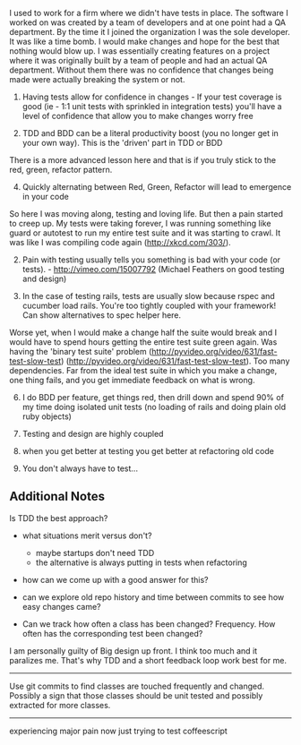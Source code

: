 I used to work for a firm where we didn't have tests in place. The software I worked on was created by a team of developers and at one point had a QA department. By the time it I joined the organization I was the sole developer. It was like a time bomb. I would make changes and hope for the best that nothing would blow up. I was essentially creating features on a project where it was originally built by a team of people and had an actual QA department. Without them there was no confidence that changes being made were actually breaking the system or not.

1. Having tests allow for confidence in changes - If your test coverage is good (ie - 1:1 unit tests with sprinkled in integration tests) you'll have a level of confidence that allow you to make changes worry free

5. TDD and BDD can be a literal productivity boost (you no longer get in your own way). This is the 'driven' part in TDD or BDD

There is a more advanced lesson here and that is if you truly stick to the red, green, refactor pattern.

4. Quickly alternating between Red, Green, Refactor will lead to emergence in your code

So here I was moving along, testing and loving life. But then a pain started to creep up. My tests were taking forever, I was running something like guard or autotest to run my entire test suite and it was starting to crawl. It was like I was compiling code again (http://xkcd.com/303/).

2. Pain with testing usually tells you something is bad with your code (or tests). - http://vimeo.com/15007792 (Michael Feathers on good testing and design)

3. In the case of testing rails, tests are usually slow because rspec and cucumber load rails. You're too tightly coupled with your framework! Can show alternatives to spec helper here.

Worse yet, when I would make a change half the suite would break and I would have to spend hours getting the entire test suite green again. Was having the 'binary test suite' problem (http://pyvideo.org/video/631/fast-test-slow-test) (http://pyvideo.org/video/631/fast-test-slow-test). Too many dependencies. Far from the ideal test suite in which you make a change, one thing fails, and you get immediate feedback on what is wrong.

6. I do BDD per feature, get things red, then drill down and spend 90% of my time doing isolated unit tests (no loading of rails and doing plain old ruby objects)

7. Testing and design are highly coupled

8. when you get better at testing you get better at refactoring old code

9. You don't always have to test...


Additional Notes
----

Is TDD the best approach?

- what situations merit versus don't?
  * maybe startups don't need TDD
  * the alternative is always putting in tests when refactoring

- how can we come up with a good answer for this?

- can we explore old repo history and time between commits to see how easy changes came?

- Can we track how often a class has been changed? Frequency. How often has the corresponding test been changed?

I am personally guilty of Big design up front. I think too much and it paralizes me. That's why TDD and a short feedback loop work best for me.

---

Use git commits to find classes are touched frequently and changed. Possibly a sign that those classes should be unit tested and possibly extracted for more classes.

---

experiencing major pain now just trying to test coffeescript
